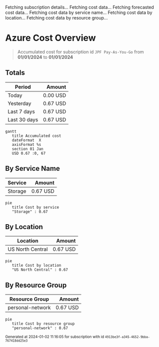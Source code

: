 Fetching subscription details...
Fetching cost data...
Fetching forecasted cost data...
Fetching cost data by service name...
Fetching cost data by location...
Fetching cost data by resource group...
# Azure Cost Overview

> Accumulated cost for subscription id `JPF Pay-As-You-Go` from **01/01/2024** to **01/01/2024**

## Totals

|Period|Amount|
|---|---:|
|Today|0.00 USD|
|Yesterday|0.67 USD|
|Last 7 days|0.67 USD|
|Last 30 days|0.67 USD|

```mermaid
gantt
   title Accumulated cost
   dateFormat  X
   axisFormat %s
   section 01 Jan
   USD 0.67 :0, 67
```

## By Service Name

|Service|Amount|
|---|---:|
|Storage|0.67 USD|

```mermaid
pie
   title Cost by service
   "Storage" : 0.67
```

## By Location

|Location|Amount|
|---|---:|
|US North Central|0.67 USD|

```mermaid
pie
   title Cost by location
   "US North Central" : 0.67
```

## By Resource Group

|Resource Group|Amount|
|---|---:|
|personal-network|0.67 USD|

```mermaid
pie
   title Cost by resource group
   "personal-network" : 0.67
```

<sup>Generated at 2024-01-02 11:16:05 for subscription with id `4913be3f-a345-4652-9bba-767418dd25e3`</sup>
